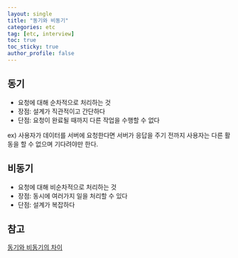 ```yaml
---
layout: single
title: "동기와 비동기"
categories: etc
tag: [etc, interview]
toc: true
toc_sticky: true
author_profile: false
---
```

## 동기

* 요청에 대해 순차적으로 처리하는  것
* 장점: 설계가 직관적이고 간단하다
* 단점: 요청이 완료될 때까지 다른 작업을 수행할 수 없다

ex) 사용자가 데이터를 서버에 요청한다면 서버가  응답을 주기 전까지 사용자는 다른 활동을 할 수 없으며 기다려야만 한다.



## 비동기

* 요청에 대해 비순차적으로 처리하는  것
* 장점: 동시에 여러가지 일을 처리할 수 있다
* 단점: 설계가 복잡하다



## 참고

<a href="https://velog.io/@slobber/%EB%8F%99%EA%B8%B0%EC%99%80-%EB%B9%84%EB%8F%99%EA%B8%B0%EC%9D%98-%EC%B0%A8%EC%9D%B4" target="_blank">동기와 비동기의 차이</a>
